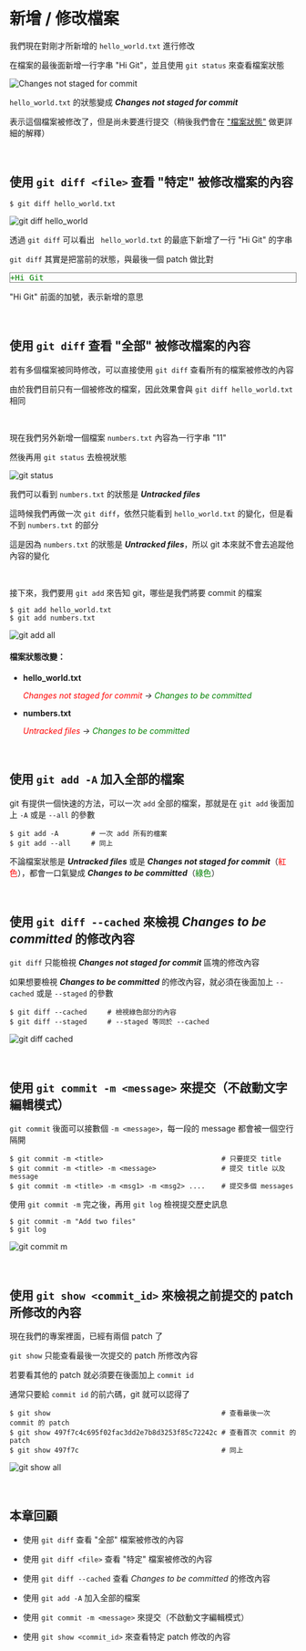 # 新增 / 修改檔案

我們現在對剛才所新增的 `hello_world.txt` 進行修改

在檔案的最後面新增一行字串 "Hi Git"，並且使用 `git status` 來查看檔案狀態

![Changes not staged for commit](modify/git_status_1.png)

`hello_world.txt` 的狀態變成 ___Changes not staged for commit___

表示這個檔案被修改了，但是尚未要進行提交（稍後我們會在 ["檔案狀態"](status.md) 做更詳細的解釋）

<br>

## 使用 `git diff <file>` 查看 "特定" 被修改檔案的內容

```
$ git diff hello_world.txt
```

![git diff hello_world](modify/git_diff.png)

透過 `git diff` 可以看出 ` hello_world.txt` 的最底下新增了一行 "Hi Git" 的字串

`git diff` 其實是把當前的狀態，與最後一個 patch 做比對

<pre style="border: 1px solid grey">
<span style="color: green">+Hi Git</span>
</pre>

"Hi Git" 前面的加號，表示新增的意思

<br>

## 使用 `git diff` 查看 "全部" 被修改檔案的內容

若有多個檔案被同時修改，可以直接使用 `git diff` 查看所有的檔案被修改的內容

由於我們目前只有一個被修改的檔案，因此效果會與 `git diff hello_world.txt` 相同

<br>

現在我們另外新增一個檔案 `numbers.txt` 內容為一行字串 "11"

然後再用 `git status` 去檢視狀態

![git status](modify/git_status_2.png)

我們可以看到 `numbers.txt` 的狀態是 ___Untracked files___

這時候我們再做一次 `git diff`，依然只能看到 `hello_world.txt` 的變化，但是看不到 `numbers.txt` 的部分

這是因為 `numbers.txt` 的狀態是 ___Untracked files___，所以 git 本來就不會去追蹤他內容的變化

<br>

接下來，我們要用 `git add` 來告知 git，哪些是我們將要 commit 的檔案

```
$ git add hello_world.txt
$ git add numbers.txt
```

![git add all](modify/git_add.png)

#### 檔案狀態改變：

* __hello\_world.txt__

    <span style="color: red">_Changes not staged for commit</span> → <span style="color: green">Changes to be committed_</span>

* __numbers.txt__

    <span style="color: red">_Untracked files</span> → <span style="color: green">Changes to be committed_</span>

<br>

## 使用 `git add -A` 加入全部的檔案

git 有提供一個快速的方法，可以一次 `add` 全部的檔案，那就是在 `git add` 後面加上 `-A` 或是 `--all` 的參數

```
$ git add -A        # 一次 add 所有的檔案
$ git add --all     # 同上
```

不論檔案狀態是 ___Untracked files___ 或是 ___Changes not staged for commit___（<span style="color: red">紅色</span>），都會一口氣變成 ___Changes to be committed___（<span style="color: green">綠色</span>）

<br>

## 使用 `git diff --cached` 來檢視 _Changes to be committed_ 的修改內容

`git diff` 只能檢視 ___Changes not staged for commit___ 區塊的修改內容

如果想要檢視 ___Changes to be committed___ 的修改內容，就必須在後面加上 `--cached` 或是 `--staged` 的參數

```
$ git diff --cached     # 檢視綠色部分的內容
$ git diff --staged     # --staged 等同於 --cached
```

![git diff cached](modify/git_diff_cached.png)

<br>

## 使用 `git commit -m <message>` 來提交（不啟動文字編輯模式）

`git commit` 後面可以接數個 `-m <message>`，每一段的 message 都會被一個空行隔開

```
$ git commit -m <title>                             # 只要提交 title
$ git commit -m <title> -m <message>                # 提交 title 以及 message
$ git commit -m <title> -m <msg1> -m <msg2> ....    # 提交多個 messages
```

使用 `git commit -m` 完之後，再用 `git log` 檢視提交歷史訊息

```
$ git commit -m "Add two files"
$ git log
```

![git commit m](modify/git_commit_m.png)

<br>

## 使用 `git show <commit_id>` 來檢視之前提交的 patch 所修改的內容

現在我們的專案裡面，已經有兩個 patch 了

`git show` 只能查看最後一次提交的 patch 所修改內容

若要看其他的 patch 就必須要在後面加上 `commit id`

通常只要給 `commit id` 的前六碼，git 就可以認得了

```
$ git show                                          # 查看最後一次 commit 的 patch
$ git show 497f7c4c695f02fac3dd2e7b8d3253f85c72242c # 查看首次 commit 的 patch
$ git show 497f7c                                   # 同上
```

![git show all](modify/git_show.png)

<br>

## 本章回顧

* 使用 `git diff` 查看 "全部" 檔案被修改的內容

* 使用 `git diff <file>` 查看 "特定" 檔案被修改的內容

* 使用 `git diff --cached` 查看 _Changes to be committed_ 的修改內容

* 使用 `git add -A` 加入全部的檔案

* 使用 `git commit -m <message>` 來提交（不啟動文字編輯模式）

* 使用 `git show <commit_id>` 來查看特定 patch 修改的內容

